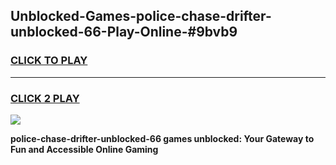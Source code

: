 
## Unblocked-Games-police-chase-drifter-unblocked-66-Play-Online-#9bvb9
<h3>
<a href="https://premium.freeplayer.one?title=police-chase-drifter-unblocked-66&ref=24F">CLICK TO PLAY</a></h3>
<hr>

<h3>
<a href="https://premium.freeplayer.one?title=police-chase-drifter-unblocked-66&ref=24F">CLICK 2 PLAY</a>
  
</h3>

<a href="https://premium.freeplayer.one?title=police-chase-drifter-unblocked-66&ref=24F/"><img src="https://clearcache.store/games.png"></a>


**police-chase-drifter-unblocked-66 games unblocked: Your Gateway to Fun and Accessible Online Gaming**
